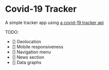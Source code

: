 # Covid-19 Tracker

A simple tracker app using [a covid-19 tracker api](https://github.com/ExpDev07/coronavirus-tracker-api)

TODO:

-   [] Geolocation
-   [] Mobile responsiveness
-   [] Navigation menu
-   [] News section
-   [] Data graphs
